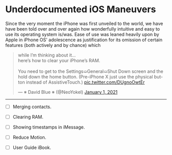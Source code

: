 # Underdocumented iOS Maneuvers

Since the very moment the iPhone was first unveiled to the world, we have have been told over and over again how wonderfully intuitive and easy to use its operating system is/was. Ease of use was leaned heavily upon by Apple in iPhone OS' adolescence as justification for its omission of certain features (both actively and by chance) which



<blockquote class="twitter-tweet tw-align-center" data-partner="tweetdeck"><p lang="en" dir="ltr">while I’m thinking about it...<br>here’s how to clear your iPhone’s RAM.<br><br>You need to get to the Settings➯General➯Shut Down screen and the hold down the home button. (Pre-iPhone X just use the physical button instead of AssistiveTouch.) <a href="https://t.co/DUgnoOwtEr">pic.twitter.com/DUgnoOwtEr</a></p>&mdash; ※ David Blue ※ (@NeoYokel) <a href="https://twitter.com/NeoYokel/status/1344866358333472772?ref_src=twsrc%5Etfw">January 1, 2021</a></blockquote>
<script async src="https://platform.twitter.com/widgets.js" charset="utf-8"></script>

***

- [ ] Merging contacts.
- [ ] Clearing RAM.
- [ ] Showing timestamps in iMessage.
- [ ] Reduce Motion.
- [ ] User Guide iBook.

